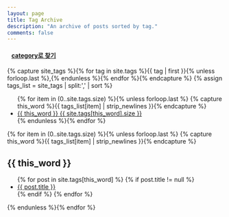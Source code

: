 ```yaml
---
layout: page
title: Tag Archive
description: "An archive of posts sorted by tag."
comments: false
---
```

<!--see category-->
<h4>
    <i class="fa fa-refresh">&nbsp;&nbsp;</i>
    <a href="{{ site.url }}/categories">category로 찾기</a>
</h4>

{% capture site_tags %}{% for tag in site.tags %}{{ tag | first }}{% unless forloop.last %},{% endunless %}{% endfor %}{% endcapture %}
{% assign tags_list = site_tags | split:',' | sort %}

<ul class="entry-meta inline-list">
    {% for item in (0..site.tags.size) %}{% unless forloop.last %}
    {% capture this_word %}{{ tags_list[item] | strip_newlines }}{% endcapture %}
    <li><a href="#{{ this_word }}" class="tag"><span class="term">{{ this_word }}</span> <span class="count">{{ site.tags[this_word].size }}</span></a></li>
    {% endunless %}{% endfor %}
</ul>

{% for item in (0..site.tags.size) %}{% unless forloop.last %}
{% capture this_word %}{{ tags_list[item] | strip_newlines }}{% endcapture %}
<article>
    <h2 id="{{ this_word }}" class="tag-heading">{{ this_word }}</h2>
    <ul>
        {% for post in site.tags[this_word] %}
        {% if post.title != null %}
        <li class="entry-title"><a href="{{ site.url }}{{ post.url }}" title="{{ post.title }}">{{ post.title }}</a></li>
        {% endif %}
        {% endfor %}
    </ul>
</article><!-- /.hentry -->
{% endunless %}{% endfor %}